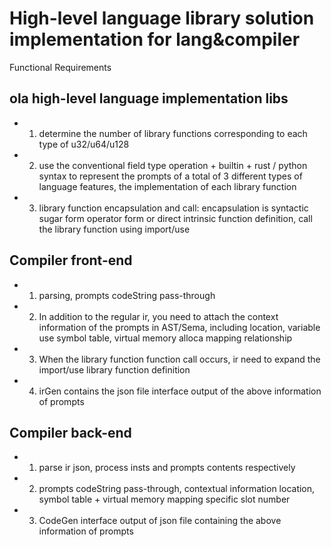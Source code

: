 # High-level language library solution implementation for lang&compiler

Functional Requirements

## ola high-level language implementation libs

- 1. determine the number of library functions corresponding to each type of u32/u64/u128 

- 2. use the conventional field type operation + builtin + rust / python syntax to represent the prompts of a total of 3 different types of language features, the implementation of each library function  

- 3. library function encapsulation and call: encapsulation is syntactic sugar form operator form or direct intrinsic function definition, call the library function using import/use 

## Compiler front-end

- 1. parsing, prompts codeString pass-through

- 2. In addition to the regular ir, you need to attach the context information of the prompts in AST/Sema, including location, variable use symbol table, virtual memory alloca mapping relationship

- 3. When the library function function call occurs, ir need to expand the import/use library function definition

- 4. irGen contains the json file interface output of the above information of prompts

## Compiler back-end

- 1. parse ir json, process insts and prompts contents respectively

- 2. prompts codeString pass-through, contextual information location, symbol table + virtual memory mapping specific slot number

- 3. CodeGen interface output of json file containing the above information of prompts
